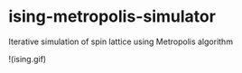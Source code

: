 # ising-metropolis-simulator
Iterative simulation of spin lattice using Metropolis algorithm

!(ising.gif)
